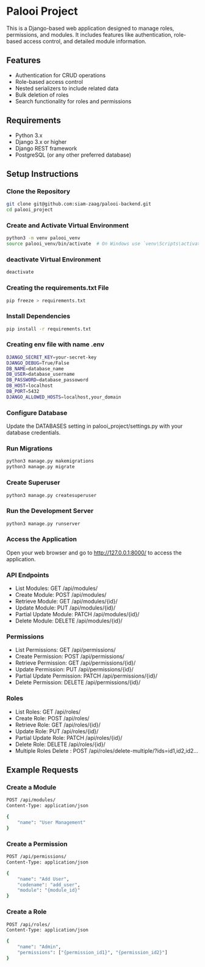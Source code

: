 # Palooi Project

This is a Django-based web application designed to manage roles, permissions, and modules. It includes features like authentication, role-based access control, and detailed module information.

## Features

-   Authentication for CRUD operations
-   Role-based access control
-   Nested serializers to include related data
-   Bulk deletion of roles
-   Search functionality for roles and permissions

## Requirements

-   Python 3.x
-   Django 3.x or higher
-   Django REST framework
-   PostgreSQL (or any other preferred database)

## Setup Instructions

### Clone the Repository

```sh
git clone git@github.com:siam-zaag/palooi-backend.git
cd palooi_project
```

### Create and Activate Virtual Environment

```sh
python3 -m venv palooi_venv
source palooi_venv/bin/activate  # On Windows use `venv\Scripts\activate`

```

### deactivate Virtual Environment

```sh
deactivate

```

### Creating the requirements.txt File

```sh
pip freeze > requirements.txt

```

### Install Dependencies

```sh
pip install -r requirements.txt
```

### Creating env file with name .env

```sh
DJANGO_SECRET_KEY=your-secret-key
DJANGO_DEBUG=True/False
DB_NAME=database_name
DB_USER=database_username
DB_PASSWORD=database_passoword
DB_HOST=localhost
DB_PORT=5432
DJANGO_ALLOWED_HOSTS=localhost,your_domain
```

### Configure Database

Update the DATABASES setting in palooi_project/settings.py with your database credentials.

### Run Migrations

```sh
python3 manage.py makemigrations
python3 manage.py migrate

```

### Create Superuser

```sh
python3 manage.py createsuperuser
```

### Run the Development Server

```sh
python3 manage.py runserver

```

### Access the Application

Open your web browser and go to http://127.0.0.1:8000/ to access the application.

### API Endpoints

-   List Modules: GET /api/modules/
-   Create Module: POST /api/modules/
-   Retrieve Module: GET /api/modules/{id}/
-   Update Module: PUT /api/modules/{id}/
-   Partial Update Module: PATCH /api/modules/{id}/
-   Delete Module: DELETE /api/modules/{id}/

### Permissions

-   List Permissions: GET /api/permissions/
-   Create Permission: POST /api/permissions/
-   Retrieve Permission: GET /api/permissions/{id}/
-   Update Permission: PUT /api/permissions/{id}/
-   Partial Update Permission: PATCH /api/permissions/{id}/
-   Delete Permission: DELETE /api/permissions/{id}/

### Roles

-   List Roles: GET /api/roles/
-   Create Role: POST /api/roles/
-   Retrieve Role: GET /api/roles/{id}/
-   Update Role: PUT /api/roles/{id}/
-   Partial Update Role: PATCH /api/roles/{id}/
-   Delete Role: DELETE /api/roles/{id}/
-   Multiple Roles Delete : POST /api/roles/delete-multiple/?ids=id1,id2,id2...

## Example Requests

### Create a Module

```sh
POST /api/modules/
Content-Type: application/json

{
    "name": "User Management"
}
```

### Create a Permission

```sh
POST /api/permissions/
Content-Type: application/json

{
    "name": "Add User",
    "codename": "add_user",
    "module": "{module_id}"
}
```

### Create a Role

```sh
POST /api/roles/
Content-Type: application/json

{
    "name": "Admin",
    "permissions": ["{permission_id1}", "{permission_id2}"]
}
```
